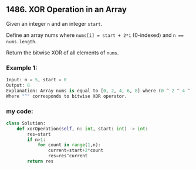 ## 1486. XOR Operation in an Array

Given an integer ```n``` and an integer ```start```.

Define an array nums where ```nums[i] = start + 2*i``` (0-indexed) and ```n == nums.length```.

Return the bitwise XOR of all elements of ```nums```.

 
### Example 1:
```python
Input: n = 5, start = 0
Output: 8
Explanation: Array nums is equal to [0, 2, 4, 6, 8] where (0 ^ 2 ^ 4 ^ 6 ^ 8) = 8.
Where "^" corresponds to bitwise XOR operator.
```

### my code:
```python
class Solution:
    def xorOperation(self, n: int, start: int) -> int:
        res=start
        if n>1:
            for count in range(1,n):
                current=start+2*count
                res=res^current
        return res
  ```
  
  
